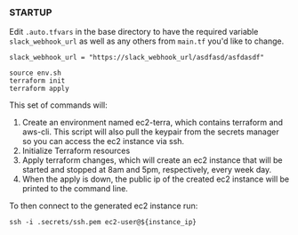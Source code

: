 ### STARTUP

Edit `.auto.tfvars` in the base directory to have the required variable `slack_webhook_url` as well as any others from `main.tf` you'd like to change.

```
slack_webhook_url = "https://slack_webhook_url/asdfasd/asfdasdf"
```

```
source env.sh
terraform init
terraform apply
```

This set of commands will:
1. Create an environment named ec2-terra, which contains terraform and aws-cli. This script will also pull the keypair from the secrets manager so you can access the ec2 instance via ssh.
2. Initialize Terraform resources
3. Apply terraform changes, which will create an ec2 instance that will be started and stopped at 8am and 5pm, respectively, every week day.
4. When the apply is down, the public ip of the created ec2 instance will be printed to the command line.

To then connect to the generated ec2 instance run:

```
ssh -i .secrets/ssh.pem ec2-user@${instance_ip}
```
